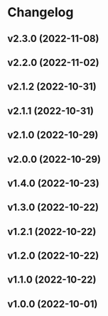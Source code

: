 # Changelog

<!--next-version-placeholder-->

## v2.3.0 (2022-11-08)


## v2.2.0 (2022-11-02)


## v2.1.2 (2022-10-31)


## v2.1.1 (2022-10-31)


## v2.1.0 (2022-10-29)


## v2.0.0 (2022-10-29)


## v1.4.0 (2022-10-23)


## v1.3.0 (2022-10-22)


## v1.2.1 (2022-10-22)


## v1.2.0 (2022-10-22)


## v1.1.0 (2022-10-22)


## v1.0.0 (2022-10-01)

